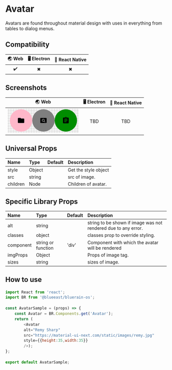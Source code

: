 # Avatar

Avatars are found throughout material design with uses in everything from tables to dialog menus.

## Compatibility

| 🌏 Web | 🖥 Electron | 📱 React Native |
| :----: | :---------: | :-------------: |
| ✔️      | ✖            | ✖              |

## Screenshots

| 🌏 Web | 🖥 Electron | 📱 React Native |
| :---: | :--------: | :------------: |
| ![web image](./screenshots/Avatar.png) |    TBD   | TBD |

## Universal Props

| Name | Type | Default | Description |
|:-----|:-----|:--------|:------------|
| style | Object |  | Get the style object |
| src | string | | src of image. |
| children | Node | | Children of avatar. |

## Specific Library Props

| Name | Type | Default | Description |
|:-----|:-----|:--------|:------------|
| alt | string |  | string to be shown if image was not rendered due to any error. |
| classes | object | | classes prop to override styling. |
| component | string or function | 'div' | Component with which the avatar will be rendered |
| imgProps | Object |  | Props of image tag. |
| sizes | string | | sizes of image. |

## How to use

```JavaScript
import React from 'react';
import BR from '@blueeast/bluerain-os';

const AvatarSample = (props) => {
    const Avatar = BR.Components.get('Avatar');
    return (
        <Avatar
        alt="Remy Sharp"
        src="https://material-ui-next.com/static/images/remy.jpg"
        style={{height:35,width:35}}
        />);
};

export default AvatarSample;
```
